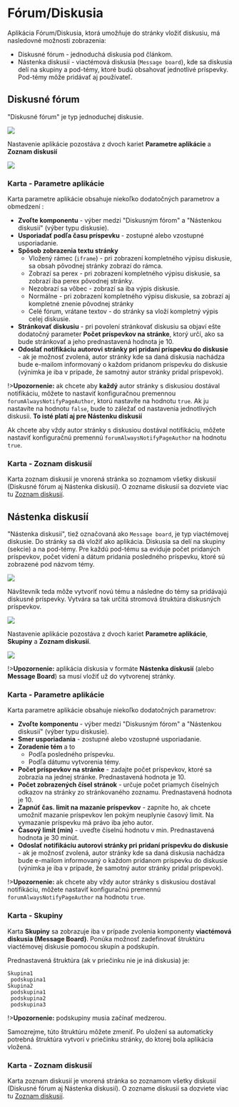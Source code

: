 # Fórum/Diskusia

Aplikácia Fórum/Diskusia, ktorá umožňuje do stránky vložiť diskusiu, má nasledovné možnosti zobrazenia:

- Diskusné fórum - jednoduchá diskusia pod článkom.
- Nástenka diskusií - viactémová diskusia (```Message board```), kde sa diskusia delí na skupiny a pod-témy, ktoré budú obsahovať jednotlivé príspevky. Pod-témy môže pridávať aj používateľ.

## Diskusné fórum

"Diskusné fórum" je typ jednoduchej diskusie.

![](forum-list-forum.png)

Nastavenie aplikácie pozostáva z dvoch kariet **Parametre aplikácie** a **Zoznam diskusií**

![](clasic-forum.png)

### Karta - Parametre aplikácie

Karta parametre aplikácie obsahuje niekoľko dodatočných parametrov a obmedzení :

- **Zvoľte komponentu** - výber medzi "Diskusným fórom" a "Nástenkou diskusií" (výber typu diskusie).
- **Usporiadať podľa času príspevku** - zostupné alebo vzostupné usporiadanie.
- **Spôsob zobrazenia textu stránky**
  - Vložený rámec (`iframe`) - pri zobrazení kompletného výpisu diskusie, sa obsah pôvodnej stránky zobrazí do rámca.
  - Zobrazí sa perex - pri zobrazení kompletného výpisu diskusie, sa zobrazí iba perex pôvodnej stránky.
  - Nezobrazí sa vôbec - zobrazí sa iba výpis diskusie.
  - Normálne - pri zobrazení kompletného výpisu diskusie, sa zobrazí aj kompletné znenie pôvodnej stránky
  - Celé fórum, vrátane textov - do stránky sa vloží kompletný výpis celej diskusie.
- **Stránkovať diskusiu** - pri povolení stránkovať diskusiu sa objaví ešte dodatočný parameter **Počet príspevkov na stránke**, ktorý určí, ako sa bude stránkovať a jeho prednastavená hodnota je 10.
- **Odoslať notifikáciu autorovi stránky pri pridaní príspevku do diskusie** - ak je možnosť zvolená, autor stránky kde sa daná diskusia nachádza bude e-mailom informovaný o každom pridanom príspevku do diskusie (výnimka je iba v prípade, že samotný autor stránky pridal príspevok).

!>**Upozornenie:** ak chcete aby **každý** autor stránky s diskusiou dostával notifikáciu, môžete to nastaviť konfiguračnou premennou  ```forumAlwaysNotifyPageAuthor```, ktorú nastavíte na hodnotu ```true```. Ak ju nastavíte na hodnotu ```false```, bude to záležať od nastavenia jednotlivých diskusii. **To isté platí aj pre Nástenku diskusií**

Ak chcete aby vždy autor stránky s diskusiou dostával notifikáciu, môžete nastaviť konfiguračnú premennú  ```forumAlwaysNotifyPageAuthor``` na hodnotu ```true```.

### Karta - Zoznam diskusií

Karta zoznam diskusií je vnorená stránka so zoznamom všetky diskusií (Diskusné fórum aj Nástenka diskusií). O zozname diskusií sa dozviete viac tu [Zoznam diskusií](forum-list.md).

## Nástenka diskusií

"Nástenka diskusií", tiež označovaná ako ```Message board```, je typ viactémovej diskusie. Do stránky sa dá vložiť ako aplikácia. Diskusia sa delí na skupiny (sekcie) a na pod-témy. Pre každú pod-tému sa eviduje počet pridaných príspevkov, počet videní a dátum pridania posledného príspevku, ktoré sú zobrazené pod názvom témy.

![](forum-list-main.png)

Návštevník teda môže vytvoriť novú tému a následne do témy sa pridávajú diskusné príspevky. Vytvára sa tak určitá stromová štruktúra diskusných príspevkov.

![](forum-list-board.png)

Nastavenie aplikácie pozostáva z dvoch kariet **Parametre aplikácie**, **Skupiny** a **Zoznam diskusií**.

![](message-board.png)

!>**Upozornenie:** aplikácia diskusia v formáte **Nástenka diskusií** (alebo **Message Board**) sa musí vložiť už do vytvorenej stránky.

### Karta - Parametre aplikácie

Karta parametre aplikácie obsahuje niekoľko dodatočných parametrov:

- **Zvoľte komponentu** - výber medzi "Diskusným fórom" a "Nástenkou diskusií" (výber typu diskusie).
- **Smer usporiadania** - zostupné alebo vzostupné usporiadanie.
- **Zoradenie tém** a to
  - Podľa posledného príspevku.
  - Podľa dátumu vytvorenia témy.
- **Počet príspevkov na stránke** - zadajte počet príspevkov, ktoré sa zobrazia na jednej stránke. Prednastavená hodnota je 10.
- **Počet zobrazených čísel stránok** - určuje počet priamych číselných odkazov na stránky zo stránkovaného zoznamu. Prednastavená hodnota je 10.
- **Zapnúť čas. limit na mazanie príspevkov** - zapnite ho, ak chcete umožniť mazanie príspevkov len pokým neuplynie časový limit. Na vymazanie príspevku má právo iba jeho autor.
- **Časový limit (min)** - uveďte číselnú hodnotu v min. Prednastavená hodnota je 30 minút.
- **Odoslať notifikáciu autorovi stránky pri pridaní príspevku do diskusie** - ak je možnosť zvolená, autor stránky kde sa daná diskusia nachádza bude e-mailom informovaný o každom pridanom príspevku do diskusie (výnimka je iba v prípade, že samotný autor stránky pridal príspevok).

!>**Upozornenie:** ak chcete aby vždy autor stránky s diskusiou dostával notifikáciu, môžete nastaviť konfiguračnú premennú  ```forumAlwaysNotifyPageAuthor``` na hodnotu ```true```.

### Karta - Skupiny

Karta **Skupiny** sa zobrazuje iba v prípade zvolenia komponenty **viactémová diskusia (Message Board)**. Ponúka možnosť zadefinovať štruktúru viactémovej diskusie pomocou skupín a podskupín.

Prednastavená štruktúra (ak v priečinku nie je iná diskusia) je:

```
Skupina1
 podskupina1
Skupina2
 podskupina1
 podskupina2
 podskupina3
```

!>**Upozornenie:** podskupiny musia začínať medzerou.

Samozrejme, túto štruktúru môžete zmeniť. Po uložení sa automaticky potrebná štruktúra vytvorí v priečinku stránky, do ktorej bola aplikácia vložená.

### Karta - Zoznam diskusií

Karta zoznam diskusií je vnorená stránka so zoznamom všetky diskusií (Diskusné fórum aj Nástenka diskusií). O zozname diskusií sa dozviete viac tu [Zoznam diskusií](forum-list.md).